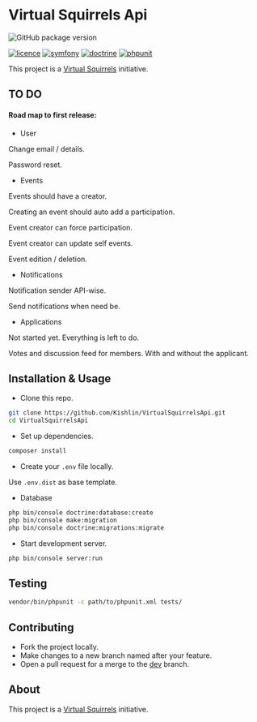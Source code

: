 Virtual Squirrels Api
=====================


![GitHub package version](https://img.shields.io/badge/package-0.1.0-red.svg)

[![licence](https://img.shields.io/packagist/l/doctrine/orm.svg)](https://spdx.org/licenses/MIT)
[![symfony](https://img.shields.io/badge/symfony-v3.4-yellow.svg)](https://symfony.com/)
[![doctrine](https://img.shields.io/badge/doctrine-v2.5.14-green.svg)](https://www.doctrine.fr/)
[![phpunit](https://img.shields.io/badge/phpunit-v7.0.0-magenta.svg)](https://phpunit.de/)


This project is a [Virtual Squirrels](http://virtualsquirrels.fr/) initiative.


TO DO
-----

#### Road map to first release:

* User

Change email / details.

Password reset.

* Events

Events should have a creator.

Creating an event should auto add a participation.

Event creator can force participation.

Event creator can update self events.

Event edition / deletion.

* Notifications

Notification sender API-wise.

Send notifications when need be.

* Applications

Not started yet. Everything is left to do.

Votes and discussion feed for members. With and without the applicant.

Installation & Usage
--------------------

* Clone this repo.

````bash
git clone https://github.com/Kishlin/VirtualSquirrelsApi.git
cd VirtualSquirrelsApi
````

* Set up dependencies.

````bash
composer install
````

* Create your `.env` file locally.

Use `.env.dist` as base template.

* Database

````bash
php bin/console doctrine:database:create
php bin/console make:migration
php bin/console doctrine:migrations:migrate
````

* Start development server.

````bash
php bin/console server:run
````


Testing
-------

````bash
vendor/bin/phpunit -c path/to/phpunit.xml tests/
````


Contributing
------------

- Fork the project locally.
- Make changes to a new branch named after your feature.
- Open a pull request for a merge to the [dev](https://github.com/Kishlin/VirtualSquirrelsApi/tree/dev) branch.


About
-----

This project is a [Virtual Squirrels](http://virtualsquirrels.fr/) initiative.
